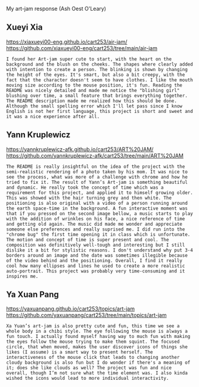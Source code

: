 My art-jam response (Ash Oest O'Leary)

## Xueyi Xia
https://xiaxueyi00-eng.github.io/cart253/air-jam/
https://github.com/xiaxueyi00-eng/cart253/tree/main/air-jam

    I found her Art-jam super cute to start, with the heart on the background and the blush on the cheeks. The shapes where clearly added with intention to create a person. The blinking is shown by changing the height of the eyes. It's smart, but also a bit creepy, with the fact that the character doesn't seem to have clothes. I like the mouth moving size according to the mouse position, it's fun. Reading the README was nicely detailed and made me notice the "blishing girl" blushing over time, a small feature that brings everything together. The README description made me realized how this should be done. Although the small spelling error which I'll let pass since I know English is not her first language, this project is short and sweet and it was a nice experience after all. 

## Yann Kruplewicz
https://yannkruplewicz-afk.github.io/cart253/ART%20JAM/
https://github.com/yannkruplewicz-afk/cart253/tree/main/ART%20JAM

    The README is really insightful on the idea of the project with the semi-realistic rendering of a photo taken by his mom. It was nice to see the process, what was more of a challenge with chrome and how he tried to fix it. The result of Yann’s Art-jam is something beautiful and dynamic. He really took the concept of time which was a requirement for this project, and applied it to himself growing older. This was showed with the hair turning grey and then white. The positioning is also original with a video of a person running around the earth space-time in the background. A fun interactive moment was that if you pressed on the second image bellow, a music starts to play with the addition of wrinkles on his face, a nice reference of time and getting old again. The music did made me wonder and appreciate someone else preferences and really suprised me. I did run into the "chrome bug" the first time opening it in class which is unfortunate. The motion and concept of time is super present and cool. The composition was definitively well-tough and interesting but I still dislike it a bit for stylistic reasons. I don't understand why put 3-4 borders around an image and the date was sometimes illegible because of the video behind and the positioning. Overall, I find it really cool how many ellipses and lines he used to create a more realistic auto-portrait. This project was probably very time-consuming and it inspires me.
 
## Ya Xuan Pang
https://yaxuanpang.github.io/cart253/topics/art-jam
https://github.com/yaxuanpang/cart253/tree/main/topics/art-jam 

    Xa Yuan’s art-jam is also pretty cute and fun, this time we see a whole body in a chibi style. The eye following the mouse is always a fun touch. I actually found myself having way to much fun with making the eyes follow the mouse trying to make them squint. The focused circle, that when moved, makes the user discover icons of things she likes (I assume) is a smart way to present herself. The interactiveness of the mouse click that leads to changing another cloudy background is also fun but I do wonder if there's a meaning of it; does she like clouds as well? The project was fun and nice overall, though I’m not sure what the time element was. I also kinda wished the icons would lead to more individual interactivity. 
    